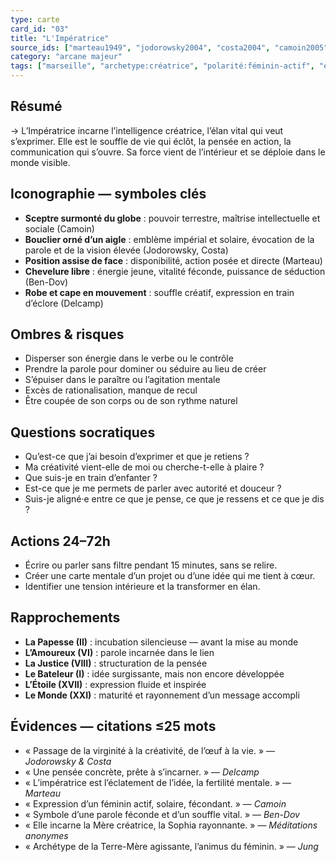 ```yaml
---
type: carte
card_id: "03"
title: "L'Impératrice"
source_ids: ["marteau1949", "jodorowsky2004", "costa2004", "camoin2005", "bendov2011", "delcamp2013", "nadolny2021", "jung", "meditationsanonymes"]
category: "arcane majeur"
tags: ["marseille", "archetype:créatrice", "polarité:féminin-actif", "élément:air"]
---
```


## Résumé
→ L’Impératrice incarne l’intelligence créatrice, l’élan vital qui veut s’exprimer. Elle est le souffle de vie qui éclôt, la pensée en action, la communication qui s’ouvre. Sa force vient de l’intérieur et se déploie dans le monde visible.

## Iconographie — symboles clés
- **Sceptre surmonté du globe** : pouvoir terrestre, maîtrise intellectuelle et sociale (Camoin)
- **Bouclier orné d’un aigle** : emblème impérial et solaire, évocation de la parole et de la vision élevée (Jodorowsky, Costa)
- **Position assise de face** : disponibilité, action posée et directe (Marteau)
- **Chevelure libre** : énergie jeune, vitalité féconde, puissance de séduction (Ben-Dov)
- **Robe et cape en mouvement** : souffle créatif, expression en train d’éclore (Delcamp)

## Ombres & risques
- Disperser son énergie dans le verbe ou le contrôle
- Prendre la parole pour dominer ou séduire au lieu de créer
- S’épuiser dans le paraître ou l’agitation mentale
- Excès de rationalisation, manque de recul
- Être coupée de son corps ou de son rythme naturel

## Questions socratiques
- Qu’est-ce que j’ai besoin d’exprimer et que je retiens ?
- Ma créativité vient-elle de moi ou cherche-t-elle à plaire ?
- Que suis-je en train d’enfanter ?
- Est-ce que je me permets de parler avec autorité et douceur ?
- Suis-je aligné·e entre ce que je pense, ce que je ressens et ce que je dis ?

## Actions 24–72h
- Écrire ou parler sans filtre pendant 15 minutes, sans se relire.
- Créer une carte mentale d’un projet ou d’une idée qui me tient à cœur.
- Identifier une tension intérieure et la transformer en élan.

## Rapprochements
- **La Papesse (II)** : incubation silencieuse — avant la mise au monde
- **L’Amoureux (VI)** : parole incarnée dans le lien
- **La Justice (VIII)** : structuration de la pensée
- **Le Bateleur (I)** : idée surgissante, mais non encore développée
- **L’Étoile (XVII)** : expression fluide et inspirée
- **Le Monde (XXI)** : maturité et rayonnement d’un message accompli

## Évidences — citations ≤25 mots
- « Passage de la virginité à la créativité, de l’œuf à la vie. » — *Jodorowsky & Costa*
- « Une pensée concrète, prête à s’incarner. » — *Delcamp*
- « L’impératrice est l’éclatement de l’idée, la fertilité mentale. » — *Marteau*
- « Expression d’un féminin actif, solaire, fécondant. » — *Camoin*
- « Symbole d’une parole féconde et d’un souffle vital. » — *Ben-Dov*
- « Elle incarne la Mère créatrice, la Sophia rayonnante. » — *Méditations anonymes*
- « Archétype de la Terre-Mère agissante, l’animus du féminin. » — *Jung*
